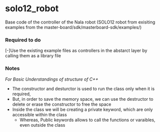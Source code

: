 # solo12_robot

Base code of the controller of the Nala robot (SOLO12 robot from exisiting examples from the master-board/sdk/masterboard-sdk/examples/)

### Required to do

[-]Use the existing example files as controllers in the abstarct layer by calling them as a library file


### Notes

*For Basic Understandings of structure of C++*

- The constructor and desturctor is used to run the class only when it is required,
- But, in order to save the memory space, we can use the destructor to delete or erase the constructor to free the space
- Inside the class we will be creating a private keyword, which are only accessible within the class
	- Whereas, Public keywords allows to call the functions or varaibles, even outside the class
